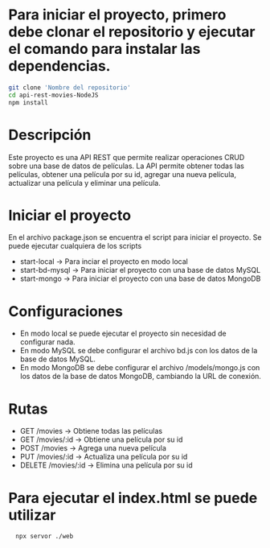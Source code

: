 # Para iniciar el proyecto, primero debe clonar el repositorio y ejecutar el comando para instalar las dependencias.

```bash
git clone 'Nombre del repositorio'
cd api-rest-movies-NodeJS
npm install
```

# Descripción

Este proyecto es una API REST que permite realizar operaciones CRUD sobre una base de datos de películas. La API permite obtener todas las películas, obtener una película por su id, agregar una nueva película, actualizar una película y eliminar una película.

# Iniciar el proyecto

En el archivo package.json se encuentra el script para iniciar el proyecto. Se puede ejecutar cualquiera de los scripts

- start-local -> Para inciar el proyecto en modo local
- start-bd-mysql -> Para iniciar el proyecto con una base de datos MySQL
- start-mongo -> Para iniciar el proyecto con una base de datos MongoDB

# Configuraciones

- En modo local se puede ejecutar el proyecto sin necesidad de configurar nada.
- En modo MySQL se debe configurar el archivo bd.js con los datos de la base de datos MySQL.
- En modo MongoDB se debe configurar el archivo /models/mongo.js con los datos de la base de datos MongoDB, cambiando la URL de conexión.

# Rutas

- GET /movies -> Obtiene todas las películas
- GET /movies/:id -> Obtiene una película por su id
- POST /movies -> Agrega una nueva película
- PUT /movies/:id -> Actualiza una película por su id
- DELETE /movies/:id -> Elimina una película por su id

# Para ejecutar el index.html se puede utilizar

```bash
  npx servor ./web
```










